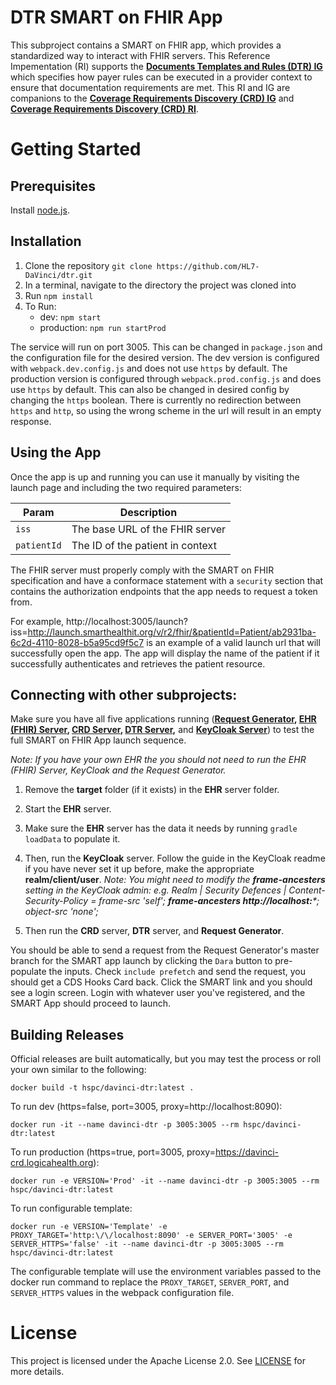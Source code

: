 # DTR SMART on FHIR App
This subproject contains a SMART on FHIR app, which provides a standardized way to interact with FHIR servers. This Reference Impementation (RI) supports the **[Documents Templates and Rules (DTR) IG](http://build.fhir.org/ig/HL7/davinci-dtr/)** which specifies how payer rules can be executed in a provider context to ensure that documentation requirements are met. This RI and IG are companions to the **[Coverage Requirements Discovery (CRD) IG](http://build.fhir.org/ig/HL7/davinci-dtr/)** and **[Coverage Requirements Discovery (CRD) RI](https://github.com/HL7-DaVinci/CRD)**.

# Getting Started

## Prerequisites

Install [node.js](https://nodejs.org/en/).

## Installation

1. Clone the repository `git clone https://github.com/HL7-DaVinci/dtr.git`
2. In a terminal, navigate to the directory the project was cloned into
3. Run `npm install`
4. To Run:
	* dev: `npm start`
	* production: `npm run startProd`

The service will run on port 3005. This can be changed in `package.json` and the configuration file for the desired version. The dev version is configured with `webpack.dev.config.js` and does not use `https` by default.  The production version is configured through `webpack.prod.config.js` and does use `https` by default.  This can also be changed in desired config by changing the `https` boolean.  There is currently no redirection between `https` and `http`, so using the wrong scheme in the url will result in an empty response.

## Using the App

Once the app is up and running you can use it manually by visiting the launch page and including the two required parameters:

|Param|Description|
|----|----|
|`iss`|The base URL of the FHIR server|
|`patientId`|The ID of the patient in context|

The FHIR server must properly comply with the SMART on FHIR specification and have a conformace statement with a `security` section that contains the authorization endpoints that the app needs to request a token from.  

For example, 
http://localhost:3005/launch?iss=http://launch.smarthealthit.org/v/r2/fhir/&patientId=Patient/ab2931ba-6c2d-4110-8028-b5a95cd9f5c7 is an example of a valid launch url that will successfully open the app.  The app will display the name of the patient if it successfully authenticates and retrieves the patient resource.

## Connecting with other subprojects:

Make sure you have all five applications running (**[Request Generator](https://github.com/HL7-DaVinci/crd-request-generator), [EHR (FHIR) Server](https://github.com/HL7-DaVinci/CRD/tree/master/ehr-server), [CRD Server](https://github.com/HL7-DaVinci/CRD), [DTR Server](https://github.com/HL7-DaVinci/dtr),** and **[KeyCloak  Server](https://github.com/HL7-DaVinci/CRD#setting-up-a-keycloak-instance)**) to test the full SMART on FHIR App launch sequence. 

_Note: If you have your own EHR the you should not need to run the EHR (FHIR) Server, KeyCloak and the Request Generator._ 

1. Remove the **target** folder (if it exists) in the **EHR** server folder.
   
2. Start the **EHR** server.

3. Make sure the **EHR** server has the data it needs by running `gradle loadData` to populate it.

4. Then, run the **KeyCloak** server. Follow the guide in the KeyCloak readme if you have never set it up before, make the appropriate **realm/client/user**. _Note: You might need to modify the **frame-ancesters** setting in the KeyCloak admin: e.g. Realm | Security Defences | Content-Security-Policy = frame-src 'self'; **frame-ancesters http://localhost:***; object-src 'none';_     

5. Then run the **CRD** server, **DTR** server, and **Request Generator**.
 
You should be able to send a request from the Request Generator's master branch for the SMART app launch by clicking the `Dara` button to pre-populate the inputs.  Check `include prefetch` and send the request, you should get a CDS Hooks Card back. Click the SMART link and you should see a login screen.  Login with whatever user you've registered, and the SMART App should proceed to launch.

## Building Releases

Official releases are built automatically, but you may test the process or roll your own similar to the following:

    docker build -t hspc/davinci-dtr:latest .

To run dev (https=false, port=3005, proxy=http://localhost:8090):

	docker run -it --name davinci-dtr -p 3005:3005 --rm hspc/davinci-dtr:latest
	
To run production (https=true, port=3005, proxy=https://davinci-crd.logicahealth.org):

	docker run -e VERSION='Prod' -it --name davinci-dtr -p 3005:3005 --rm hspc/davinci-dtr:latest
	
To run configurable template:

	docker run -e VERSION='Template' -e PROXY_TARGET='http:\/\/localhost:8090' -e SERVER_PORT='3005' -e SERVER_HTTPS='false' -it --name davinci-dtr -p 3005:3005 --rm hspc/davinci-dtr:latest

The configurable template will use the environment variables passed to the docker run command to replace the `PROXY_TARGET`, `SERVER_PORT`, and `SERVER_HTTPS` values in the webpack configuration file.

# License

This project is licensed under the Apache License 2.0.  See [LICENSE](/LICENSE) for more details.
